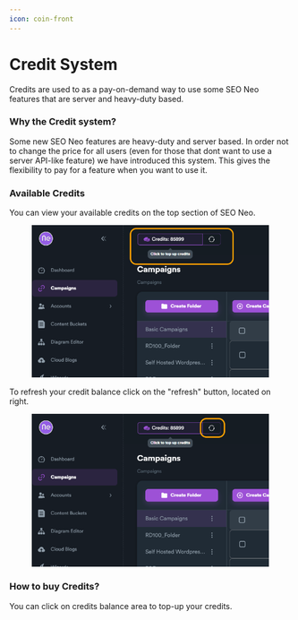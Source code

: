 ```yaml
---
icon: coin-front
---
```


# Credit System

Credits are used to as a pay-on-demand way to use some SEO Neo features that are server and heavy-duty based.&#x20;

### Why the Credit system?

Some new SEO Neo features are heavy-duty and server based. In order not to change the price for all users (even for those that dont want to use a server API-like feature) we have introduced this system. This gives the flexibility to pay for a feature when you want to use it.

### Available Credits

You can view your available credits on the top section of SEO Neo.&#x20;

<figure><img src="../.gitbook/assets/credits.png" alt=""><figcaption></figcaption></figure>

To refresh your credit balance click on the "refresh" button, located on right.

<figure><img src="../.gitbook/assets/refresh balance.png" alt=""><figcaption></figcaption></figure>

### How to buy Credits?

You can click on credits balance area to top-up your credits.
